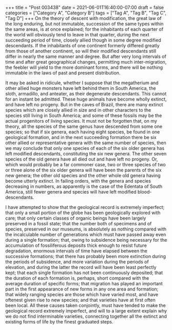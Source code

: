 +++
title = "Post 003438"
date = 2021-06-01T16:40:00-07:00
draft = false
categories = ["Category A", "Category B"]
tags = ["Tag A", "Tag B", "Tag C", "Tag D"]
+++
On the theory of descent with modification, the great law of the long enduring, but not immutable, succession of the same types within the same areas, is at once explained; for the inhabitants of each quarter of the world will obviously tend to leave in that quarter, during the next succeeding period of time, closely allied though in some degree modified descendants. If the inhabitants of one continent formerly differed greatly from those of another continent, so will their modified descendants still differ in nearly the same manner and degree. But after very long intervals of time and after great geographical changes, permitting much inter-migration, the feebler will yield to the more dominant forms, and there will be nothing immutable in the laws of past and present distribution.

It may be asked in ridicule, whether I suppose that the megatherium and other allied huge monsters have left behind them in South America, the sloth, armadillo, and anteater, as their degenerate descendants. This cannot for an instant be admitted. These huge animals have become wholly extinct, and have left no progeny. But in the caves of Brazil, there are many extinct species which are closely allied in size and in other characters to the species still living in South America; and some of these fossils may be the actual progenitors of living species. It must not be forgotten that, on my theory, all the species of the same genus have descended from some one species; so that if six genera, each having eight species, be found in one geological formation, and in the next succeeding formation there be six other allied or representative genera with the same number of species, then we may conclude that only one species of each of the six older genera has left modified descendants, constituting the six new genera. The other seven species of the old genera have all died out and have left no progeny. Or, which would probably be a far commoner case, two or three species of two or three alone of the six older genera will have been the parents of the six new genera; the other old species and the other whole old genera having become utterly extinct. In failing orders, with the genera and species decreasing in numbers, as apparently is the case of the Edentata of South America, still fewer genera and species will have left modified blood-descendants.

I have attempted to show that the geological record is extremely imperfect; that only a small portion of the globe has been geologically explored with care; that only certain classes of organic beings have been largely preserved in a fossil state; that the number both of specimens and of species, preserved in our museums, is absolutely as nothing compared with the incalculable number of generations which must have passed away even during a single formation; that, owing to subsidence being necessary for the accumulation of fossiliferous deposits thick enough to resist future degradation, enormous intervals of time have elapsed between the successive formations; that there has probably been more extinction during the periods of subsidence, and more variation during the periods of elevation, and during the latter the record will have been least perfectly kept; that each single formation has not been continuously deposited; that the duration of each formation is, perhaps, short compared with the average duration of specific forms; that migration has played an important part in the first appearance of new forms in any one area and formation; that widely ranging species are those which have varied most, and have oftenest given rise to new species; and that varieties have at first often been local. All these causes taken conjointly, must have tended to make the geological record extremely imperfect, and will to a large extent explain why we do not find interminable varieties, connecting together all the extinct and existing forms of life by the finest graduated steps.
